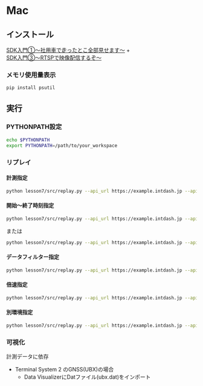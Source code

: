 # Mac

## インストール

[SDK入門①〜社用車で走ったとこ全部見せます〜](../../lesson1/docs/setup_mac.md) +<br>
[SDK入門③〜RTSPで映像配信するぞ〜](../../lesson3/docs/setup_mac.md)

### メモリ使用量表示
```sh
pip install psutil
```

## 実行
### PYTHONPATH設定
```sh
echo $PYTHONPATH
export PYTHONPATH=/path/to/your_workspace
```

### リプレイ
#### 計測指定
```sh
python lesson7/src/replay.py --api_url https://example.intdash.jp --api_token <YOUR_API_TOKEN> --project_uuid <YOUR_PROJECT_UUID> --meas_uuid <YOUR_MEAS_UUID> 
```
#### 開始〜終了時刻指定
```sh
python lesson7/src/replay.py --api_url https://example.intdash.jp --api_token <YOUR_API_TOKEN> --project_uuid <YOUR_PROJECT_UUID> --edge_uuid <YOUR_EDGE_UUID> --start YYYY-MM-DDThh:mm:ss.SSSSSS+HH:MM --end YYYY-MM-DDThh:mm:ss.SSSSSS+HH:MM
```
または
```sh
python lesson7/src/replay.py --api_url https://example.intdash.jp --api_token <YOUR_API_TOKEN> --project_uuid <YOUR_PROJECT_UUID> --edge_uuid <YOUR_EDGE_UUID> --start YYYY-MM-DDThh:mm:ss.SSSSSSZ --end YYYY-MM-DDThh:mm:ss.SSSSSSZ
```

#### データフィルター指定
```sh
python lesson7/src/replay.py --api_url https://example.intdash.jp --api_token <YOUR_API_TOKEN> --project_uuid <YOUR_PROJECT_UUID> --meas_uuid <YOUR_MEAS_UUID> --data_id_filter <DATA_TYPE>:<DATA_NAME>,<DATA_TYPE>:<DATA_NAME>
```

#### 倍速指定
```sh
python lesson7/src/replay.py --api_url https://example.intdash.jp --api_token <YOUR_API_TOKEN> --project_uuid <YOUR_PROJECT_UUID> --meas_uuid <YOUR_MEAS_UUID> --speed <SPEED>
```

#### 別環境指定
```sh
python lesson7/src/replay.py --api_url https://example.intdash.jp --api_token <YOUR_API_TOKEN> --project_uuid <YOUR_PROJECT_UUID> --meas_uuid <YOUR_MEAS_UUID> --dst_api_url https://example.intdash.jp --dst_api_token <YOUR_API_TOKEN> --dst_project_uuid <YOUR_PROJECT_UUID> --dst_edge_uuid <YOUR_EDGE_UUID>
```

### 可視化
計測データに依存
- Terminal System 2 のGNSS(UBX)の場合
  - Data VisualizerにDatファイル(ubx.dat)をインポート
